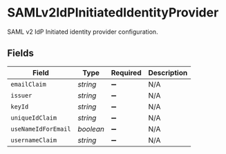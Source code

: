 # SAMLv2IdPInitiatedIdentityProvider

SAML v2 IdP Initiated identity provider configuration.


## Fields

| Field               | Type                | Required            | Description         |
| ------------------- | ------------------- | ------------------- | ------------------- |
| `emailClaim`        | *string*            | :heavy_minus_sign:  | N/A                 |
| `issuer`            | *string*            | :heavy_minus_sign:  | N/A                 |
| `keyId`             | *string*            | :heavy_minus_sign:  | N/A                 |
| `uniqueIdClaim`     | *string*            | :heavy_minus_sign:  | N/A                 |
| `useNameIdForEmail` | *boolean*           | :heavy_minus_sign:  | N/A                 |
| `usernameClaim`     | *string*            | :heavy_minus_sign:  | N/A                 |
